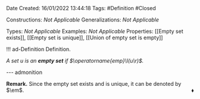 <br />
<br />

Date Created: 16/01/2022 13:44:18
Tags: #Definition #Closed

Constructions: _Not Applicable_
Generalizations: _Not Applicable_

Types: _Not Applicable_
Examples: _Not Applicable_ 
Properties: [[Empty set exists]], [[Empty set is unique]], [[Union of empty set is empty]]

!!! ad-Definition Definition.

_A set $u$ is an **empty set** if $\operatorname{emp}\l(u\r)$._

--- admonition

**Remark.** Since the empty set exists and is unique, it can be denoted by $\em$.<span style="float:right;">$\blacklozenge$</span>

